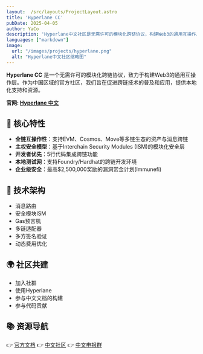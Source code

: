 ```yaml
---
layout:  /src/layouts/ProjectLayout.astro
title: 'Hyperlane CC'
pubDate: 2025-04-05
author: YaCo
description: 'Hyperlane中文社区是无需许可的模块化跨链协议，构建Web3的通用互操作层。'
languages: ["markdown"]
image:
  url: "/images/projects/hyperlane.png"
  alt: "Hyperlane中文社区缩略图"
--- 
```



**Hyperlane CC** 是一个无需许可的模块化跨链协议，致力于构建Web3的通用互操作层。作为中国区域的官方社区，我们旨在促进跨链技术的普及和应用，提供本地化支持和资源。


**官网: [Hyperlane 中文](https://hyperlane.cc)**

## 🚀 核心特性

- **全链互操作性**：支持EVM、Cosmos、Move等多链生态的资产与消息跨链
- **主权安全模型**：基于Interchain Security Modules (ISM)的模块化安全层
- **开发者优先**：5行代码集成跨链功能
- **本地测试网**：支持Foundry/Hardhat的跨链开发环境
- **企业级安全**：最高$2,500,000奖励的漏洞赏金计划(Immunefi)

## 🧩 技术架构

- 消息路由
- 安全模块ISM
- Gas预言机
- 多链适配器
- 多方签名验证
- 动态费用优化

## 🌍 社区共建

- 加入社群
- 使用Hyperlane
- 参与中文文档的构建
- 参与代码贡献

## 📚 资源导航

👉 [官方文档](https://docs.hyperlane.xyz)
👉 [中文社区](https://github.com/HyperlaneDevCN)
👉 [中文电报群](https://t.me/HyperlaneCN)

